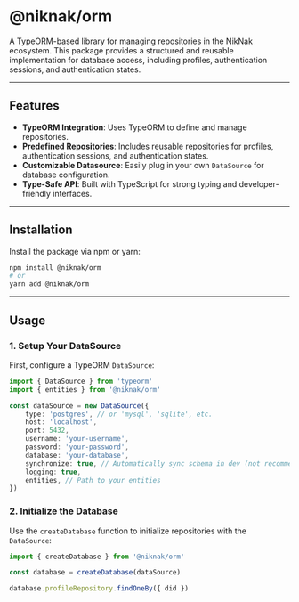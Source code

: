 # @niknak/orm

A TypeORM-based library for managing repositories in the NikNak ecosystem. This package provides a structured and reusable implementation for database access, including profiles, authentication sessions, and authentication states.

---

## Features

- **TypeORM Integration**: Uses TypeORM to define and manage repositories.
- **Predefined Repositories**: Includes reusable repositories for profiles, authentication sessions, and authentication states.
- **Customizable Datasource**: Easily plug in your own `DataSource` for database configuration.
- **Type-Safe API**: Built with TypeScript for strong typing and developer-friendly interfaces.

---

## Installation

Install the package via npm or yarn:

```bash
npm install @niknak/orm
# or
yarn add @niknak/orm
```

---

## Usage

### 1. **Setup Your DataSource**

First, configure a TypeORM `DataSource`:

```typescript
import { DataSource } from 'typeorm'
import { entities } from '@niknak/orm'

const dataSource = new DataSource({
    type: 'postgres', // or 'mysql', 'sqlite', etc.
    host: 'localhost',
    port: 5432,
    username: 'your-username',
    password: 'your-password',
    database: 'your-database',
    synchronize: true, // Automatically sync schema in dev (not recommended for production)
    logging: true,
    entities, // Path to your entities
})
```

### 2. **Initialize the Database**

Use the `createDatabase` function to initialize repositories with the `DataSource`:

```typescript
import { createDatabase } from '@niknak/orm'

const database = createDatabase(dataSource)

database.profileRepository.findOneBy({ did })
```
